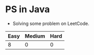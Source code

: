 # PS in Java

- Solving some problem on LeetCode.

| Easy | Medium | Hard |
| ---- | ------ | ---- |
| 8    | 0      | 0    |
